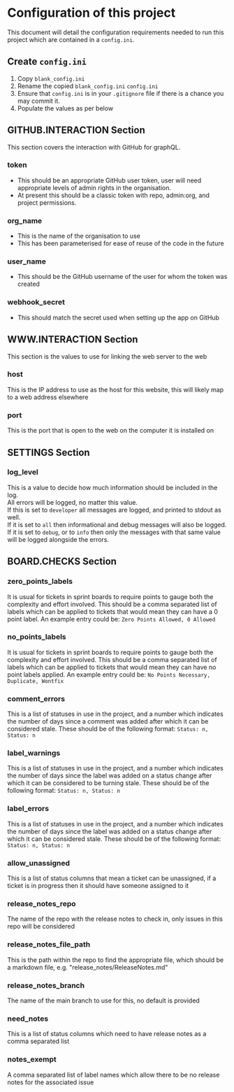 # Configuration of this project

This document will detail the configuration requirements needed to run this project which are contained in a `config.ini`.

## Create `config.ini`
1. Copy `blank_config.ini`
2. Rename the copied `blank_config.ini` `config.ini`
3. Ensure that `config.ini` is in your `.gitignore` file if there is a chance you may commit it.
4. Populate the values as per below

## GITHUB.INTERACTION Section
This section covers the interaction with GitHub for graphQL.
### token
- This should be an appropriate GitHub user token, user will need appropriate levels of admin rights in the organisation.
- At present this should be a classic token with repo, admin:org, and project permissions.

### org_name
- This is the name of the organisation to use
- This has been parameterised for ease of reuse of the code in the future

### user_name
- This should be the GitHub username of the user for whom the token was created

### webhook_secret
- This should match the secret used when setting up the app on GitHub

## WWW.INTERACTION Section
This section is the values to use for linking the web server to the web

### host
This is the IP address to use as the host for this website, this will likely map to a web address 
elsewhere

### port
This is the port that is open to the web on the computer it is installed on

## SETTINGS Section

### log_level
This is a value to decide how much information should be included in the log.<br>
All errors will be logged, no matter this value.<br>
If this is set to `developer` all messages are logged, and printed to stdout as well.<br>
If it is set to `all` then informational and debug messages will also be logged.
If it is set to `debug`, or to `info` then only the messages with that same value will be logged 
alongside the errors.

## BOARD.CHECKS Section

### zero_points_labels
It is usual for tickets in sprint boards to require points to gauge both the complexity and effort 
involved. This should be a comma separated list of labels which can be applied to tickets that
would mean they can have a 0 point label. An example entry could be: `Zero Points Allowed, 0 Allowed`

### no_points_labels
It is usual for tickets in sprint boards to require points to gauge both the complexity and effort 
involved. This should be a comma separated list of labels which can be applied to tickets that
would mean they can have no point labels applied. An example entry could be:
`No Points Necessary, Duplicate, Wontfix`

### comment_errors
This is a list of statuses in use in the project, and a number which indicates the number of 
days since a comment was added after which it can be considered stale. These should be of the
following format: `Status: n, Status: n`

### label_warnings
This is a list of statuses in use in the project, and a number which indicates the number of 
days since the label was added on a status change after which it can be considered to be turning 
stale. These should be of the following format: `Status: n, Status: n`

### label_errors
This is a list of statuses in use in the project, and a number which indicates the number of 
days since the label was added on a status change after which it can be considered stale. 
These should be of the following format: `Status: n, Status: n`

### allow_unassigned
This is a list of status columns that mean a ticket can be unassigned, if a ticket is in progress
then it should have someone assigned to it

### release_notes_repo
The name of the repo with the release notes to check in, only issues in this repo will be considered

### release_notes_file_path
This is the path within the repo to find the appropriate file, which should be a markdown
file, e.g. "release_notes/ReleaseNotes.md"

### release_notes_branch
The name of the main branch to use for this, no default is provided

### need_notes
This is a list of status columns which need to have release notes as a comma separated list

### notes_exempt
A comma separated list of label names which allow there to be no release notes for the associated issue
